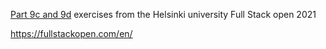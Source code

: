  [Part 9c and 9d](https://fullstackopen.com/en/part9/typing_the_express_app) exercises from the Helsinki university Full Stack open 2021
 
 https://fullstackopen.com/en/
